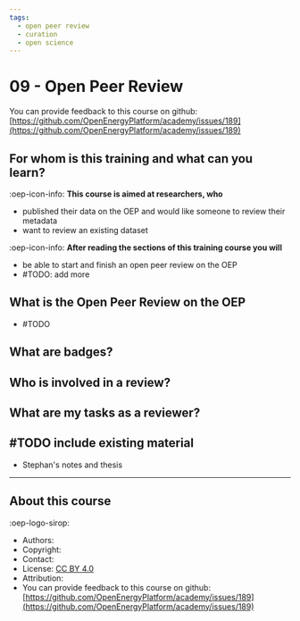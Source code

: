 ```yaml
---
tags:
  - open peer review
  - curation
  - open science
---
```


# 09 - Open Peer Review

You can provide feedback to this course on github: [https://github.com/OpenEnergyPlatform/academy/issues/189](https://github.com/OpenEnergyPlatform/academy/issues/189)


## For whom is this training and what can you learn?

:oep-icon-info: **This course is aimed at researchers, who**

- published their data on the OEP and would like someone to review their metadata
- want to review an existing dataset

:oep-icon-info: **After reading the sections of this training course you will**

- be able to start and finish an open peer review on the OEP
- #TODO: add more

## What is the Open Peer Review on the OEP

- #TODO

## What are badges?

## Who is involved in a review?

## What are my tasks as a reviewer?

## #TODO include existing material

- Stephan's notes and thesis

---

## About this course

:oep-logo-sirop:

- Authors:
- Copyright:
- Contact:
- License: [CC BY 4.0](https://creativecommons.org/licenses/by/4.0/deed.en)
- Attribution:
- You can provide feedback to this course on github: [https://github.com/OpenEnergyPlatform/academy/issues/189](https://github.com/OpenEnergyPlatform/academy/issues/189)
